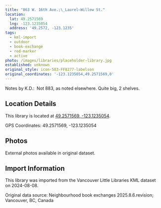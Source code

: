 ```yaml
---
title: "863 W. 16th Ave.;\_Laurel—Willow St."
location:
  lat: 49.2571569
  lng: -123.1235054
  address: '49.2572, -123.1235'
tags:
  - kml-import
  - outdoor
  - book-exchange
  - red-marker
  - active
photo: /images/libraries/placeholder-library.jpg
established: unknown
original_style: icon-503-FF8277-labelson
original_coordinates: '-123.1235054,49.2571569,0'
---
```

Notes by K.D.:  Not 883, as noted elsewhere.
Quite big, 2 shelves.

## Location Details

This library is located at [49.2571569, -123.1235054](https://www.google.com/maps?q=49.2571569,-123.1235054).

GPS Coordinates: 49.2571569, -123.1235054

## Photos

External photos available in original dataset.

## Import Information

This library was imported from the Vancouver Little Libraries KML dataset on 2024-08-08.

Original data source: Neighbourhood book exchanges 2025.8.6.revision; Vancouver, BC, Canada

